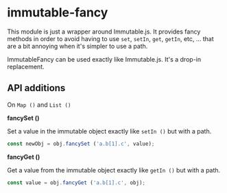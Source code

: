 
# immutable-fancy

This module is just a wrapper around Immutable.js. It provides
fancy methods in order to avoid having to use `set`, `setIn`,
`get`, `getIn`, etc, ... that are a bit annoying when it's
simpler to use a path.

ImmutableFancy can be used exactly like Immutable.js. It's a
drop-in replacement.

## API additions

On `Map ()` and `List ()`

**fancySet ()**

Set a value in the immutable object exactly like `setIn ()`
but with a path.

```js
const newObj = obj.fancySet ('a.b[1].c', value);
```

**fancyGet ()**

Get a value from the immutable object exactly like `getIn ()`
but with a path.

```js
const value = obj.fancyGet ('a.b[1].c', obj);
```
